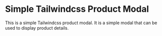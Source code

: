 # Simple Tailwindcss Product Modal

This is a simple Tailwindcss product modal. It is a simple modal that can be used to display product details.
